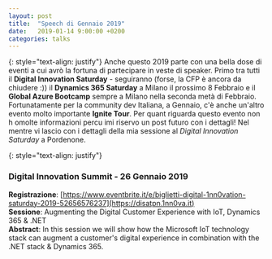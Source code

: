 ```yaml
---
layout: post
title:  "Speech di Gennaio 2019"
date:   2019-01-14 9:00:00 +0200
categories: talks
---
```

{: style="text-align: justify"}
Anche questo 2019 parte con una bella dose di eventi a cui avrò la fortuna di partecipare in veste di speaker. Primo tra tutti il **Digital Innovation Saturday** - seguiranno (forse, la CFP è ancora da chiudere :)) il **Dynamics 365 Saturday** a Milano il prossimo 8 Febbraio e il **Global Azure Bootcamp** sempre a Milano nella seconda metà di Febbraio. Fortunatamente per la community dev Italiana, a Gennaio, c'è anche un'altro evento molto importante **Ignite Tour**. Per quant riguarda questo evento non h omolte informazioni percu imi riservo un post futuro con i dettagli! Nel mentre vi lascio con i dettagli della mia sessione al *Digital Innovation Saturday* a Pordenone.

{: style="text-align: justify"}
### Digital Innovation Summit - 26 Gennaio 2019  
**Registrazione**: [https://www.eventbrite.it/e/biglietti-digital-1nn0vation-saturday-2019-52656576237](https://disatpn.1nn0va.it)  
**Sessione**: Augmenting the Digital Customer Experience with IoT, Dynamics 365 & .NET   
**Abstract**: In this session we will show how the Microsoft IoT technology stack can augment a customer's digital experience in combination with the .NET stack & Dynamics 365.   